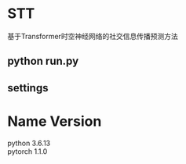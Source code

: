 # STT

基于Transformer时空神经网络的社交信息传播预测方法
## python run.py  
## settings 
# Name                    Version            
python                    3.6.13              
pytorch                   1.1.0
